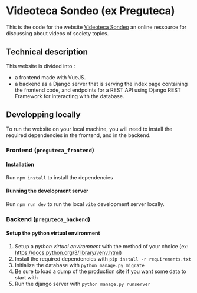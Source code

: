 # Videoteca Sondeo (ex Preguteca)

This is the code for the website [Videoteca Sondeo](https://www.videotecasondeo.com) an online ressource for discussing about videos of society topics.

## Technical description
This website is divided into :
- a frontend made with VueJS.
- a backend as a Django server that is serving the index page containing the frontend code, and endpoints for a REST API using Django REST Framework for interacting with the database.

## Developping locally
To run the website on your local machine, you will need to install the required dependencies in the frontend, and in the backend.

### Frontend (`preguteca_frontend`)
#### Installation
Run `npm install` to install the dependencies

#### Running the development server
Run `npm run dev` to run the local `vite` development server locally.

### Backend (`preguteca_backend`)
#### Setup the python virtual environment
1. Setup a *python virtual enviromnent* with the method of your choice (ex: https://docs.python.org/3/library/venv.html)
2. Install the required dependencies with `pip install -r requirements.txt`
3. Initialize the database with `python manage.py migrate`
4. Be sure to load a dump of the production site if you want some data to start with
5. Run the django server with `python manage.py runserver`
